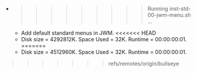 * >>>>>>>>> Running inst-std-00-jwm-menu.sh ...
  * Add default standard menus in JWM.
<<<<<<< HEAD
  * Disk size = 4292812K. Space Used = 32K. Runtime = 00:00:00:01.
=======
  * Disk size = 4512960K. Space Used = 32K. Runtime = 00:00:00:01.
>>>>>>> refs/remotes/origin/bullseye

